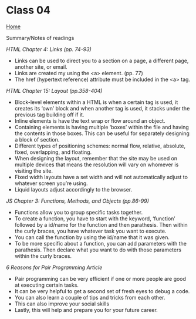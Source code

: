 
# Class 04

[Home](https://markjackson28.github.io/reading-notes/)

Summary/Notes of readings 

*HTML Chapter 4: Links (pp. 74-93)*

- Links can be used to direct you to a section on a page, a different page, another site, or email. 
- Links are created my using the <a\> element. (pp. 77)
- The href (hypertext reference) attribute must be included in the <a\> tag.

*HTML Chapter 15: Layout (pp.358-404)*

- Block-level elements within a HTML is when a certain tag is used, it creates its ‘own’ block and when another tag is used, it stacks under the previous tag building off if it. 
- Inline elements is have the text wrap or flow around an object.
- Containing elements is having multiple ‘boxes’ within the file and having the contents in those boxes. This can be useful for separately designing a block of section. 
- Different types of positioning schemes: normal flow, relative, absolute, fixed, overlapping, and floating. 
- When designing the layout, remember that the site may be used on multiple devices that means the resolution will vary on whomever is visiting the site. 
- Fixed width layouts have a set width and will not automatically adjust to whatever screen you’re using. 
- Liquid layouts adjust accordingly to the browser. 

*JS Chapter 3: Functions, Methods, and Objects (pp.86-99)*

- Functions allow you to group specific tasks together. 
- To create a function, you have to start with the keyword, ‘function’ followed by a id/name for the function and then parathesis. Then within the curly braces, you have whatever task you want to execute. 
- You can call the function by using the id/name that it was given.
- To be more specific about a function, you can add parameters with the parathesis. Then declare what you want to do with those parameters within the curly braces. 

*6 Reasons for Pair Programming Article*

- Pair programming can be very efficient if one or more people are good at executing certain tasks. 
- It can be very helpful to get a second set of fresh eyes to debug a code.
- You can also learn a couple of tips and tricks from each other. 
- This can also improve your social skills
- Lastly, this will help and prepare you for your future career.  

